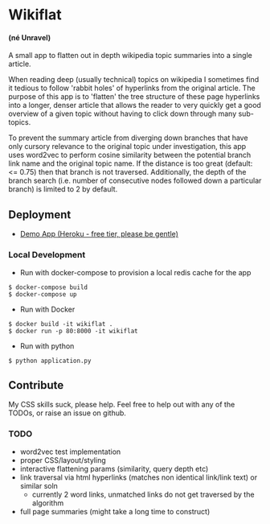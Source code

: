 # Wikiflat
#### (né Unravel)
A small app to flatten out in depth wikipedia topic summaries into a single article.

When reading deep (usually technical) topics on wikipedia I sometimes find it tedious to follow 'rabbit holes' of hyperlinks from the original article. The purpose of this app is to 'flatten' the tree structure of these page hyperlinks into a longer, denser article that allows the reader to very quickly get a good overview of a given topic without having to click down through many sub-topics.

To prevent the summary article from diverging down branches that have only cursory relevance to the original topic under investigation, this app uses word2vec to perform cosine similarity between the potential branch link name and the original topic name. If the distance is too great (default: <= 0.75) then that branch is not traversed. Additionally, the depth of the branch search (i.e. number of consecutive nodes followed down a particular branch) is limited to 2 by default.

## Deployment
- [Demo App (Heroku - free tier, please be gentle)](http://wikiflat.herokuapp.com)

### Local Development
- Run with docker-compose to provision a local redis cache for the app
```
$ docker-compose build
$ docker-compose up
```

- Run with Docker
```
$ docker build -it wikiflat .
$ docker run -p 80:8000 -it wikiflat
```

- Run with python
```
$ python application.py
```
## Contribute
My CSS skills suck, please help. Feel free to help out with any of the TODOs, or raise an issue on github.

### TODO
- word2vec test implementation
- proper CSS/layout/styling
- interactive flattening params (similarity, query depth etc)
- link traversal via html hyperlinks (matches non identical link/link text) or similar soln
	- currently 2 word links, unmatched links do not get traversed by the algorithm
- full page summaries (might take a long time to construct)
